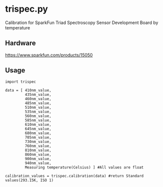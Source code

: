 # trispec.py
Calibration for SparkFun Triad Spectroscopy Sensor Development Board by temperature 

## Hardware
https://www.sparkfun.com/products/15050

## Usage
```
import trispec

data = [ 410nm_value,
         435nm_value,
         460nm_value,
         485nm_value,
         510nm_value,
         535nm_value,
         560nm_value,
         585nm_value,
         610nm_value,
         645nm_value,
         680nm_value,
         705nm_value,
         730nm_value,
         760nm_value,
         810nm_value,
         860nm_value,
         900nm_value,
         940nm_value,
         Measuring temperature(Celsius) ] #All values are float
         
calibration_values = trispec.calibration(data) #return Standard values(293.15K, ISO 1)
```
